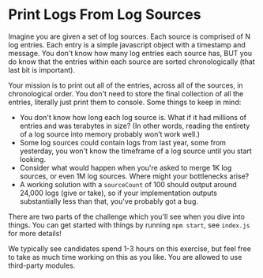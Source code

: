 # Print Logs From Log Sources

Imagine you are given a set of log sources.  Each source is comprised of N log entries.  Each entry is a simple javascript object with a timestamp and message.  You don't know how many log entries each source has, BUT you do know that the entries within each source are sorted chronologically (that last bit is important).

Your mission is to print out all of the entries, across all of the sources, in chronological order.  You don't need to store the final collection of all the entries, literally just print them to console.  Some things to keep in mind:

* You don't know how long each log source is.  What if it had millions of entries and was terabytes in size?  (In other words, reading the entirety of a log source into memory probably won’t work well.)
* Some log sources could contain logs from last year, some from yesterday, you won't know the timeframe of a log source until you start looking.
* Consider what would happen when you're asked to merge 1K log sources, or even 1M log sources.  Where might your bottlenecks arise?
* A working solution with a `sourceCount` of 100 should output around 24,000 logs (give or take), so if your implementation outputs substantially less than that, you've probably got a bug.

There are two parts of the challenge which you'll see when you dive into things.  You can get started with things by running `npm start`, see `index.js` for more details!

We typically see candidates spend 1-3 hours on this exercise, but feel free to take as much time working on this as you like. You are allowed to use third-party modules. 
